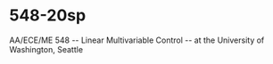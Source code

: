 # 548-20sp
AA/ECE/ME 548 -- Linear Multivariable Control -- at the University of Washington, Seattle
